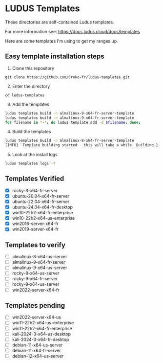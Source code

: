 # LUDUS Templates

These directories are self-contained Ludus templates.

For more information see: https://docs.ludus.cloud/docs/templates

Here are some templates I'm using to get my ranges up.


## Easy template installation steps

1. Clone this repository

`git clone https://github.com/Croko-fr/ludus-templates.git`

2. Enter the directory

`cd ludus-templates`

3. Add the templates

```bash
ludus templates build -n almalinux-8-x64-fr-server-template
ludus templates build -n almalinux-9-x64-fr-server-template
for filename in *-*; do ludus template add -d $filename; done;
```

4. Build the templates

```bash
ludus templates build -n almalinux-8-x64-fr-server-template
[INFO]  Template building started - this will take a while. Building 1 template(s) at a time.
```

5. Look at the install logs

```bash
ludus templates logs -f
```

## Templates Verified

- [x] rocky-8-x64-fr-server
- [x] ubuntu-20.04-x64-fr-server
- [x] ubuntu-22.04-x64-fr-server
- [x] ubuntu-24.04-x64-fr-desktop
- [x] win10-22h2-x64-fr-enterprise
- [x] win10-22h2-x64-us-enterprise
- [x] win2016-server-x64-fr
- [x] win2019-server-x64-fr

## Templates to verify

- [ ] almalinux-8-x64-us-server
- [ ] almalinux-9-x64-fr-server
- [ ] almalinux-9-x64-us-server
- [ ] rocky-8-x64-us-server
- [ ] rocky-9-x64-fr-server
- [ ] rocky-9-x64-us-server
- [ ] win2022-server-x64-fr

## Templates pending

- [ ] win2022-server-x64-us
- [ ] win11-22h2-x64-us-enterprise
- [ ] win11-22h2-x64-fr-enterprise
- [ ] kali-2024-3-x64-us-desktop
- [ ] kali-2024-3-x64-fr-desktop
- [ ] debian-11-x64-us-server
- [ ] debian-11-x64-fr-server
- [ ] debian-12-x64-us-server
